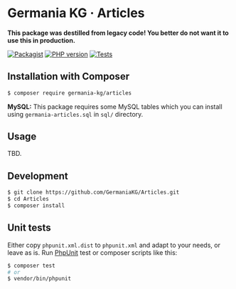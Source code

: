 # Germania KG · Articles

**This package was destilled from legacy code! 
You better do not want it to use this in production.**



[![Packagist](https://img.shields.io/packagist/v/germania-kg/articles.svg?style=flat)](https://packagist.org/packages/germania-kg/articles)
[![PHP version](https://img.shields.io/packagist/php-v/germania-kg/articles.svg)](https://packagist.org/packages/germania-kg/articles)
[![Tests](https://github.com/GermaniaKG/Articles/actions/workflows/tests.yml/badge.svg)](https://github.com/GermaniaKG/Articles/actions/workflows/tests.yml)

## Installation with Composer

```bash
$ composer require germania-kg/articles
```



**MySQL:** This package requires some MySQL tables which you can install using `germania-articles.sql` in `sql/` directory.


## Usage

TBD. 



## Development

```bash
$ git clone https://github.com/GermaniaKG/Articles.git
$ cd Articles
$ composer install
```

## Unit tests

Either copy `phpunit.xml.dist` to `phpunit.xml` and adapt to your needs, or leave as is. Run [PhpUnit](https://phpunit.de/) test or composer scripts like this:

```bash
$ composer test
# or
$ vendor/bin/phpunit
```
